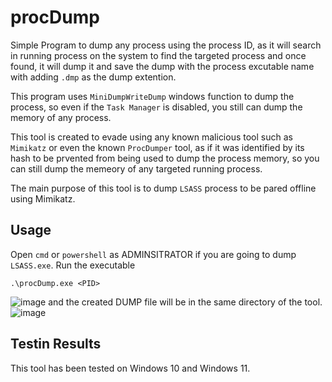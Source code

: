 # procDump

Simple Program to dump any process using the process ID, as it will search in running process on the system to find the targeted process and once found, it will dump it and save the dump with the process excutable name with adding `.dmp` as the dump extention.

This program uses `MiniDumpWriteDump` windows function to dump the process, so even if the `Task Manager` is disabled, you still can dump the memory of any process.

This tool is created to evade using any known malicious tool such as `Mimikatz` or even the known `ProcDumper` tool, as if it was identified by its hash to be prvented from being used to dump the process memory, so you can still dump the memeory of any targeted running process.

The main purpose of this tool is to dump `LSASS` process to be pared offline using Mimikatz.

## Usage
Open `cmd` or `powershell` as ADMINSITRATOR if you are going to dump `LSASS.exe`.
Run the executable
```
.\procDump.exe <PID>
```
![image](https://user-images.githubusercontent.com/14153248/208212785-3073af4e-e757-49fa-9e67-cb8e496d1d41.png)
 and the created DUMP file will be in the same directory of the tool.
 ![image](https://user-images.githubusercontent.com/14153248/208212898-6ffdc463-d61c-461e-8cda-e2bf48d73e07.png)


## Testin Results
This tool has been tested on Windows 10 and Windows 11.
